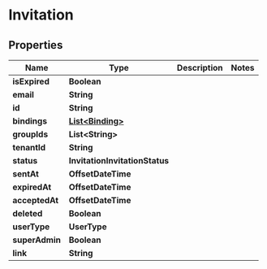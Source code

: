 

# Invitation


## Properties

| Name | Type | Description | Notes |
|------------ | ------------- | ------------- | -------------|
|**isExpired** | **Boolean** |  |  |
|**email** | **String** |  |  |
|**id** | **String** |  |  |
|**bindings** | [**List&lt;Binding&gt;**](Binding.md) |  |  |
|**groupIds** | **List&lt;String&gt;** |  |  |
|**tenantId** | **String** |  |  |
|**status** | **InvitationInvitationStatus** |  |  |
|**sentAt** | **OffsetDateTime** |  |  |
|**expiredAt** | **OffsetDateTime** |  |  |
|**acceptedAt** | **OffsetDateTime** |  |  |
|**deleted** | **Boolean** |  |  |
|**userType** | **UserType** |  |  |
|**superAdmin** | **Boolean** |  |  |
|**link** | **String** |  |  |



